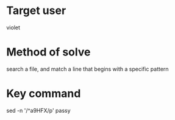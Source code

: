 # Target user
violet
# Method of solve
search a file, and match a line that begins with a specific pattern
# Key command
sed -n '/^a9HFX/p' passy
